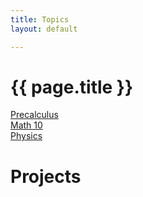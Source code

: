 ```yaml
---
title: Topics
layout: default

---
```


# {{ page.title }}

[Precalculus](/Precalc/index.md)\
[Math 10](/Math10/index.md)\
[Physics](/Physics/index.md)


# Projects




<!--


Hey. Why are you poking around here. Stop.
-->